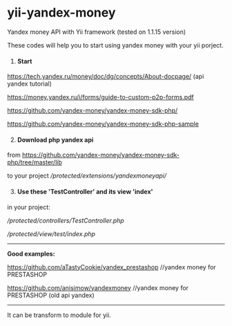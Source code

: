 # yii-yandex-money
Yandex money API with Yii framework (tested on 1.1.15 version)

These codes will help you to start using yandex money with your yii porject.


1. <h4>Start</h4>
  https://tech.yandex.ru/money/doc/dg/concepts/About-docpage/ (api yandex tutorial)

  https://money.yandex.ru/i/forms/guide-to-custom-p2p-forms.pdf

  https://github.com/yandex-money/yandex-money-sdk-php/ 

  https://github.com/yandex-money/yandex-money-sdk-php-sample 
 
2. <h4>Download php yandex api</h4>
  from https://github.com/yandex-money/yandex-money-sdk-php/tree/master/lib
  
  to your project  <i>/protected/extensions/yandexmoneyapi/</i>

3. <h4>Use these 'TestController' and its view 'index'</h4>
in your project:

  <i>/protected/controllers/TestController.php</i>

  <i>/protected/view/test/index.php</i>
  
________________________________________________________________________________________

<b>Good examples:</b>

https://github.com/aTastyCookie/yandex_prestashop //yandex money for PRESTASHOP

https://github.com/anisimow/yandexmoney //yandex money for PRESTASHOP  (old api yandex)

________________________________________________________________________________________

It can be transform to module for yii.
<p style="font-size:20px; color:green;"> </p>
